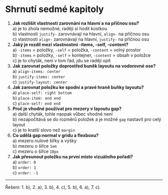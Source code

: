 <div class="colored-box pbb-a" markdown="1">

# Shrnutí sedmé kapitoly

1. **Jak rozlišit vlastnosti zarovnání na hlavní a na příčnou osu?**  
a) je to zhola nemožné, raději si hodit kostkou  
b) vlastnosti `justify-` zarovnávají na hlavní, `align-` na příčnou osu  
c) vlastnosti `align-` zarovnávají na hlavní, `justify-` na příčnou osu  
1. **Jaký je rozdíl mezi vlastnostmi -items, -self, -content?**  
a) `-items` = položky, `-self` = položka,  `-content` = volný prostor  
b) `-items` = položky, `-self` = kontejner, `-content` = obsah v položce  
c) je to  chyták, není v tom řád, jdu se raději opít  
1. **Jak zarovnat položky doprostřed buněk layoutu na vodorovné ose?**  
a) `align-items: center`  
b) `justify-items: center`  
c) `justify-layout: center`  
1. **Jak zarovnat položku ke spodní a pravé hraně buňky layoutu?**  
a) `place-self: right bottom`  
b) `place-item: end end`  
c) `place-self: end end`
1. **Proč je vhodné používat pro mezery v layoutu gap?**  
a) další chyták, tohle naopak vůbec vhodné není  
b) nezapočítává se do rozměrů položek a je možné `gap` nastavit pro celý layout  
c) je to kratší slovo než `margin`
1. **Co udělá gap:normal v gridu a flexboxu?**  
a) mezeru nulové šířky a výšky  
b) mezeru o šířce `1em`  
c) mezeru o šířce `10px`
1. **Jak přesunout položku na první místo vizuálního pořadí?**  
a) `order: 0`  
b) `order: 1`  
c) `order: -1`

---

Řešení: 1. b), 2. a), 3. b), 4. c), 5. b), 6. a), 7. c).

</div>
